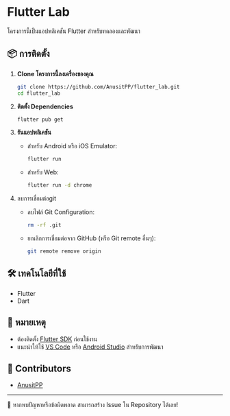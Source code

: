 # Flutter Lab

โครงการนี้เป็นแอปพลิเคชัน Flutter สำหรับทดลองและพัฒนา

## 📦 การติดตั้ง

1. **Clone โครงการนี้ลงเครื่องของคุณ**

   ```sh
   git clone https://github.com/AnusitPP/flutter_lab.git
   cd flutter_lab
   ```

2. **ติดตั้ง Dependencies**

   ```sh
   flutter pub get
   ```

3. **รันแอปพลิเคชัน**

   - สำหรับ Android หรือ iOS Emulator:
     ```sh
     flutter run
     ```
   - สำหรับ Web:
     ```sh
     flutter run -d chrome
     ```
4. ลบการเชื่อมต่อgit

   - ลบไฟล์ Git Configuration:
     ```sh
     rm -rf .git
     ```
   - ยกเลิกการเชื่อมต่อจาก GitHub (หรือ Git remote อื่นๆ):
     ```sh
     git remote remove origin
     ```

## 🛠️ เทคโนโลยีที่ใช้
- Flutter
- Dart

## 📌 หมายเหตุ
- ต้องติดตั้ง [Flutter SDK](https://flutter.dev/docs/get-started/install) ก่อนใช้งาน
- แนะนำให้ใช้ [VS Code](https://code.visualstudio.com/) หรือ [Android Studio](https://developer.android.com/studio) สำหรับการพัฒนา

## 🤝 Contributors
- [AnusitPP](https://github.com/AnusitPP)

---
📢 หากพบปัญหาหรือข้อผิดพลาด สามารถสร้าง Issue ใน Repository ได้เลย!
